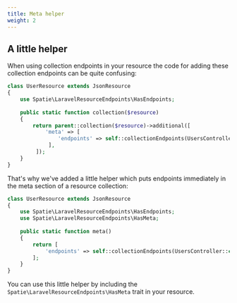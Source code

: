 ```yaml
---
title: Meta helper
weight: 2
---
```


## A little helper

When using collection endpoints in your resource the code for adding these collection endpoints can be quite confusing:

``` php
class UserResource extends JsonResource
{
    use Spatie\LaravelResourceEndpoints\HasEndpoints;
    
    public static function collection($resource)
    {
        return parent::collection($resource)->additional([
            'meta' => [
                'endpoints' => self::collectionEndpoints(UsersController::class)
             ],
         ]);
    }
}
```

That's why we've added a little helper which puts endpoints immediately in the meta section of a resource collection:

``` php
class UserResource extends JsonResource
{
    use Spatie\LaravelResourceEndpoints\HasEndpoints;
    use Spatie\LaravelResourceEndpoints\HasMeta;
    
    public static function meta()
    {
        return [
            'endpoints' => self::collectionEndpoints(UsersController::class)
        ];
    }
}
```

You can use this little helper by including the `Spatie\LaravelResourceEndpoints\HasMeta` trait in your resource.
